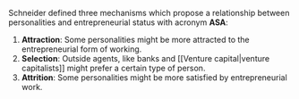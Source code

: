 Schneider defined three mechanisms which propose a relationship between personalities and entrepreneurial status with acronym **ASA**:
1. **Attraction**: Some personalities might be more attracted to the entrepreneurial form of working.
2. **Selection**: Outside agents, like banks and [[Venture capital|venture capitalists]] might prefer a certain type of person.
3. **Attrition**: Some personalities might be more satisfied by entrepreneurial work.
